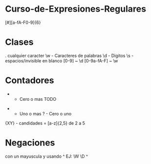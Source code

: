 # Curso-de-Expresiones-Regulares

[#][a-fA-F0-9]{6}

# Clases

. cualquier caracter
\w - Caracteres de palabras
\d - Digitos
\s - espacios/invisible en blanco
[0-9] ~ \d
[0-9a-fA-F] ~ \w

# Contadores

- - Cero o mas TODO

* - Uno o mas
    ? - Cero o uno

{XY} - candidades = [a-z]{2,5} de 2 a 5

# Negaciones

con un mayuscula y usando ^ EJ:
\W
\D
^
